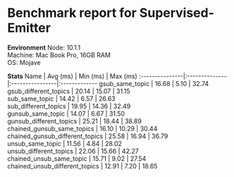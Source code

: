 
# Benchmark report for Supervised-Emitter

**Environment**
Node: 10.1.1  
Machine: Mac Book Pro, 16GB RAM  
OS: Mojave  

**Stats**
Name            |  Avg (ms)     |   Min (ms)      |   Max (ms)
:---------------|:--------------|:----------------|:-------------
gsub_same_topic  |  16.68  |  5.10  |  32.74  
gsub_different_topics  |  20.14  |  15.07  |  31.15  
sub_same_topic  |  14.42  |  6.57  |  26.63  
sub_different_topics  |  19.95  |  14.36  |  32.49  
gunsub_same_topic  |  14.07  |  6.67  |  31.50  
gunsub_different_topics  |  25.21  |  18.44  |  38.89  
chained_gunsub_same_topics  |  16.10  |  10.29  |  30.44  
chained_gunsub_different_topics  |  25.58  |  16.94  |  36.79  
unsub_same_topic  |  11.56  |  4.84  |  28.02  
unsub_different_topics  |  22.06  |  15.66  |  42.27  
chained_unsub_same_topic  |  15.71  |  9.02  |  27.54  
chained_unsub_different_topics  |  12.91  |  7.20  |  18.65  


